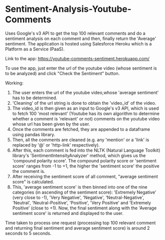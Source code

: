 # Sentiment-Analysis-Youtube-Comments
Uses Google's v3 API to get the top 100 relevant comments and do a sentiment analysis on each comment and then, finally return the 'Average' sentiment. The application is hosted using Salesforce Heroku which is a Platform as a Service (PaaS). <br>

Link to the app: https://youtube-comments-sentiment.herokuapp.com/ <br>

To use the app, just enter the url of the youtube video (whose sentiment is to be analyzed) and click "Check the Sentiment" button.

Working:
1) The user enters the url of the youtube video,whose 'average sentiment' has to be determined. 
2) 'Cleaning' of the url string is done to obtain the 'video_id' of the video. 
3) The video_id is then given as an input to Google's v3 API, which is used to fetch 100 'most relevant' (Youtube has its own algorithm to determine whether a comment is 'relevant' or not) comments on the youtube video whose url has been given by the user. 
4) Once the comments are fetched, they are appended to a dataframe using pandas library. 
5) Then, all the comments are cleaned (e.g. any 'mention' or a 'link' is replaced by '@' or 'http-link' respectively). 
6) After this, each comment is fed into the NLTK (Natural Language Toolkit) library's 'SentimentIntensityAnalyzer' method, which gives us the 'compound polarity score'. The compound polarity score or 'sentiment score' ranges from -1 to +1, the higher the 'sentiment score' the positive the comment is. 
7) After receiving the sentiment score of all comment, "average sentiment score" is calculated. 
8) This, 'average sentiment score' is then binned into one of the nine categories (in ascending of the sentiment score): 'Extremely Negative' (very close to -1), 'Very Negative', 'Negative', 'Neutral-Negative', 'Neutral', 'Neutral-Positive', 'Positive', 'Very Positive' and 'Extremely Positive' (close to +1). Now, the final sentiment along with the 'Average sentiment score' is returned and displayed to the user.

Time taken to process one request (processing top 100 relevant comment and returning final sentiment and average sentiment score) is around 2 seconds to 5 seconds.
